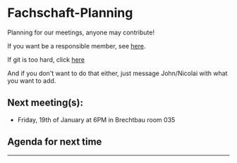 # Fachschaft-Planning

Planning for our meetings, anyone may contribute!

If you want be a responsible member,  see [here](contributing.md).

If git is too hard, click [here](https://github.com/fs-linguistics/Fachschaft-Planning/issues/new/choose) 

And if you don't want to do that either, just message John/Nicolai with what you want to add. 

## Next meeting(s):

- Friday, 19th of January at 6PM in Brechtbau room 035

## Agenda for next time

---
